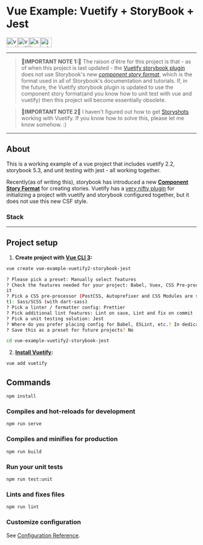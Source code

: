 # Vue Example: Vuetify + StoryBook + Jest

<img src="https://avatars3.githubusercontent.com/u/6128107?s=200&v=4" alt="vue.js logo" href="https://vuejs.org" width=30 height=26 /><img src="https://avatars2.githubusercontent.com/u/22138497?s=200&v=4" alt="vuetify logo" href="https://vuetifyjs.com/en/" width=30 height=26 /><img src="https://avatars0.githubusercontent.com/u/22632046?s=200&v=4" alt="storybook logo" href="https://storybook.js.org/" width=30 height=26 /><img src="https://jestjs.io/img/jest.png" alt="jest logo" href="https://jestjs.io/" width=30 height=26 />

---

> **🚨️IMPORTANT NOTE 1:🚨️**
> The raison d'être for this project is that - as of when this project is last updated - the [Vuetify storybook plugin](https://github.com/vuetifyjs/vue-cli-plugins/tree/master/packages/vue-cli-plugin-vuetify-storybook) does not use Storybook's new _[component story format](https://medium.com/storybookjs/component-story-format-66f4c32366df)_, which is the format used in all of Storybook's documentation and tutorials.
> If, in the future, the Vuetify storybook plugin is updated to use the component story format(and you know how to unit test with vue and vuetify) then this project will become essentially obsolete.

> **🚨️IMPORTANT NOTE 2🚨️**
> I haven't figured out how to get [Storyshots](https://github.com/storybookjs/storybook/tree/master/addons/storyshots/storyshots-core) working with Vuetify. If you know how to solve this, please let me know somehow. :)

---

## About

This is a working example of a vue project that includes vuetify 2.2, storybook 5.3, and unit testing with jest - all working together.

Recently(as of writing this), storybook has introduced a new **[Component Story Format](https://medium.com/storybookjs/component-story-format-66f4c32366df)** for creating stories. Vuetify has a [very nifty plugin](https://github.com/vuetifyjs/vue-cli-plugins/tree/master/packages/vue-cli-plugin-vuetify-storybook) for initializing a project with vuetify and storybook configured together, but it does not use this new CSF style.

### Stack

---

## Project setup

1. **Create project with [Vue CLI 3](https://cli.vuejs.org/):**

```sh
vue create vue-example-vuetify2-storybook-jest
```

```sh
? Please pick a preset: Manually select features
? Check the features needed for your project: Babel, Vuex, CSS Pre-processors, Linter, Un
it
? Pick a CSS pre-processor (PostCSS, Autoprefixer and CSS Modules are supported by defaul
t): Sass/SCSS (with dart-sass)
? Pick a linter / formatter config: Prettier
? Pick additional lint features: Lint on save, Lint and fix on commit
? Pick a unit testing solution: Jest
? Where do you prefer placing config for Babel, ESLint, etc.? In dedicated config files
? Save this as a preset for future projects? No
```

```sh
cd vue-example-vuetify2-storybook-jest
```

2. **[Install Vuetify](https://vuetifyjs.com/en/getting-started/quick-start):**

```sh
vue add vuetify
```

## Commands

```
npm install
```

### Compiles and hot-reloads for development

```
npm run serve
```

### Compiles and minifies for production

```
npm run build
```

### Run your unit tests

```
npm run test:unit
```

### Lints and fixes files

```
npm run lint
```

### Customize configuration

See [Configuration Reference](https://cli.vuejs.org/config/).
